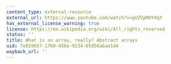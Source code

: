 ```yaml
---
content_type: external-resource
external_url: https://www.youtube.com/watch?v=gUZVpMUY4qY
has_external_license_warning: true
license: https://en.wikipedia.org/wiki/All_rights_reserved
status: ''
title: What is an array, really? Abstract arrays
uid: 7e019657-1760-456e-9234-65d56a6ae1d4
wayback_url: ''
---
```

